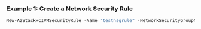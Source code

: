 ### Example 1: Create a Network Security Rule
```powershell
New-AzStackHCIVMSecurityRule -Name "testnsgrule" -NetworkSecurityGroupName "testnsg" -ResourceGroupName "test-rg"
 ```

